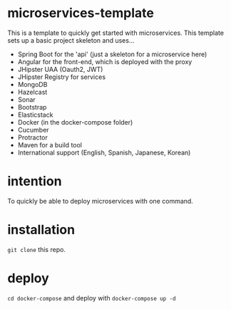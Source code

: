 # microservices-template

This is a template to quickly get started with microservices. This template sets up a basic project skeleton and uses...

- Spring Boot for the 'api' (just a skeleton for a microservice here)
- Angular for the front-end, which is deployed with the proxy
- JHipster UAA (Oauth2, JWT)
- JHipster Registry for services
- MongoDB
- Hazelcast
- Sonar
- Bootstrap
- Elasticstack
- Docker (in the docker-compose folder)
- Cucumber
- Protractor
- Maven for a build tool
- International support (English, Spanish, Japanese, Korean)


# intention

To quickly be able to deploy microservices with one command.

# installation

`git clone` this repo.

# deploy

`cd docker-compose` and deploy with `docker-compose up -d`
